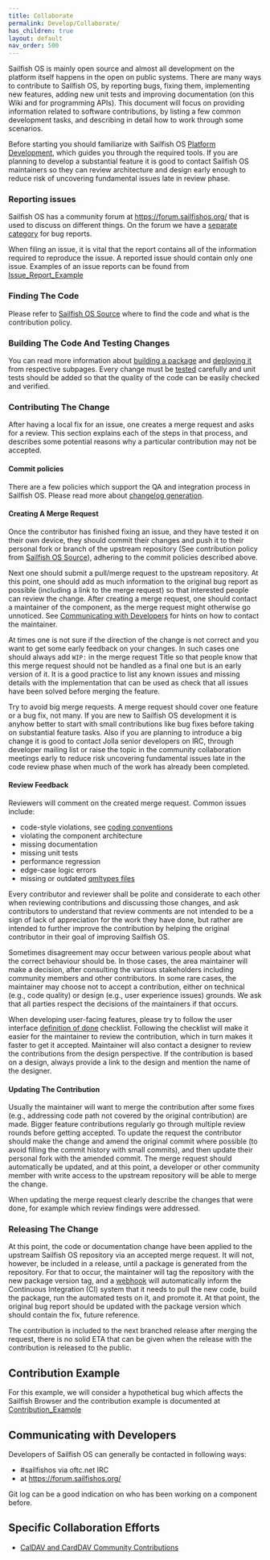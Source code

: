 ```yaml
---
title: Collaborate
permalink: Develop/Collaborate/
has_children: true
layout: default
nav_order: 500
---
```


Sailfish OS is mainly open source and almost all development on the platform itself happens in the open on public systems. There are many ways to contribute to Sailfish OS, by reporting bugs, fixing them, implementing new features, adding new unit tests and improving documentation (on this Wiki and for programming APIs). This document will focus on providing information related to software contributions, by listing a few common development tasks, and describing in detail how to work through some scenarios.

Before starting you should familiarize with Sailfish OS [Platform Development](/Develop/Platform), which guides you through the required tools. If you are planning to develop a substantial feature it is good to contact Sailfish OS maintainers so they can review architecture and design early enough to reduce risk of uncovering fundamental issues late in review phase.

### Reporting issues

Sailfish OS has a community forum at <https://forum.sailfishos.org/> that is used to discuss on different things. On the forum we have a [separate category](https://forum.sailfishos.org/c/bug-reports/13) for bug reports.

When filing an issue, it is vital that the report contains all of the information required to reproduce the issue. A reported issue should contain only one issue. Examples of an issue reports can be found from [Issue_Report_Example](/Develop/Collaborate/Issue_Report_Example)

### Finding The Code

Please refer to [Sailfish OS Source](/Services/Development/Sailfish_OS_Source) where to find the code and what is the contribution policy.

### Building The Code And Testing Changes

You can read more information about [building a package](/Tools/Sailfish_SDK/Building_packages) and [deploying it](/Tools/Sailfish_SDK/Deploying_packages) from respective subpages. Every change must be [tested](/Develop/Apps/Testing) carefully and unit tests should be added so that the quality of the code can be easily checked and verified.

### Contributing The Change

After having a local fix for an issue, one creates a merge request and asks for a review. This section explains each of the steps in that process, and describes some potential reasons why a particular contribution may not be accepted.

#### Commit policies

There are a few policies which support the QA and integration process in Sailfish OS. Please read more about [changelog generation](/Tools/Sailfish_SDK/Building_packages#changelog-generation).

#### Creating A Merge Request

Once the contributor has finished fixing an issue, and they have tested it on their own device, they should commit their changes and push it to their personal fork or branch of the upstream repository (See contribution policy from [Sailfish OS Source](/Services/Development/Sailfish_OS_Source)), adhering to the commit policies described above.

Next one should submit a pull/merge request to the upstream repository. At this point, one should add as much information to the original bug report as possible (including a link to the merge request) so that interested people can review the change. After creating a merge request, one should contact a maintainer of the component, as the merge request might otherwise go unnoticed. See [Communicating with Developers](/Develop/Collaborate#communicating-with-developers) for hints on how to contact the maintainer.

At times one is not sure if the direction of the change is not correct and you want to get some early feedback on your changes. In such cases one should always add `WIP:` in the merge request Title so that people know that this merge request should not be handled as a final one but is an early version of it. It is a good practice to list any known issues and missing details with the implementation that can be used as check that all issues have been solved before merging the feature.

Try to avoid big merge requests. A merge request should cover one feature or a bug fix, not many. If you are new to Sailfish OS development it is anyhow better to start with small contributions like bug fixes before taking on substantial feature tasks. Also if you are planning to introduce a big change it is good to contact Jolla senior developers on IRC, through developer mailing list or raise the topic in the community collaboration meetings early to reduce risk uncovering fundamental issues late in the code review phase when much of the work has already been completed.

#### Review Feedback

Reviewers will comment on the created merge request. Common issues include:

  - code-style violations, see [coding conventions](/Develop/Apps/Coding_Conventions)
  - violating the component architecture
  - missing documentation
  - missing unit tests
  - performance regression
  - edge-case logic errors
  - missing or outdated [qmltypes files](https://doc.qt.io/qtcreator/creator-qml-modules-with-plugins.html#generating-qmltypes-files)

Every contributor and reviewer shall be polite and considerate to each other when reviewing contributions and discussing those changes, and ask contributors to understand that review comments are not intended to be a sign of lack of appreciation for the work they have done, but rather are intended to further improve the contribution by helping the original contributor in their goal of improving Sailfish OS.

Sometimes disagreement may occur between various people about what the correct behaviour should be. In those cases, the area maintainer will make a decision, after consulting the various stakeholders including community members and other contributors. In some rare cases, the maintainer may choose not to accept a contribution, either on technical (e.g., code quality) or design (e.g., user experience issues) grounds. We ask that all parties respect the decisions of the maintainers if that occurs.

When developing user-facing features, please try to follow the user interface [definition of done](/Develop/Apps/UI/Definition_of_Done) checklist. Following the checklist will make it easier for the maintainer to review the contribution, which in turn makes it faster to get it accepted. Maintainer will also contact a designer to review the contributions from the design perspective. If the contribution is based on a design, always provide a link to the design and mention the name of the designer.

#### Updating The Contribution

Usually the maintainer will want to merge the contribution after some fixes (e.g., addressing code path not covered by the original contribution) are made. Bigger feature contributions regularly go through multiple review rounds before getting accepted. To update the request the contributor should make the change and amend the original commit where possible (to avoid filling the commit history with small commits), and then update their personal fork with the amended commit. The merge request should automatically be updated, and at this point, a developer or other community member with write access to the upstream repository will be able to merge the change.

When updating the merge request clearly describe the changes that were done, for example which review findings were addressed.

### Releasing The Change

At this point, the code or documentation change have been applied to the upstream Sailfish OS repository via an accepted merge request. It will not, however, be included in a release, until a package is generated from the repository. For that to occur, the maintainer will tag the repository with the new package version tag, and a [webhook](/Services/Development/Webhooks) will automatically inform the Continuous Integration (CI) system that it needs to pull the new code, build the package, run the automated tests on it, and promote it. At that point, the original bug report should be updated with the package version which should contain the fix, future reference.

The contribution is included to the next branched release after merging the request, there is no solid ETA that can be given when the release with the contribution is released to the public.

## Contribution Example

For this example, we will consider a hypothetical bug which affects the Sailfish Browser and the contribution example is documented at [Contribution_Example](/Develop/Collaborate/Contribution_Example)

## Communicating with Developers

Developers of Sailfish OS can generally be contacted in following ways:

  - #sailfishos via oftc.net IRC
  - at <https://forum.sailfishos.org/>


Git log can be a good indication on who has been working on a component before.

## Specific Collaboration Efforts

  - [CalDAV and CardDAV Community Contributions](/Develop/Collaborate/CalDAV_and_CardDAV_Community_Contributions)
